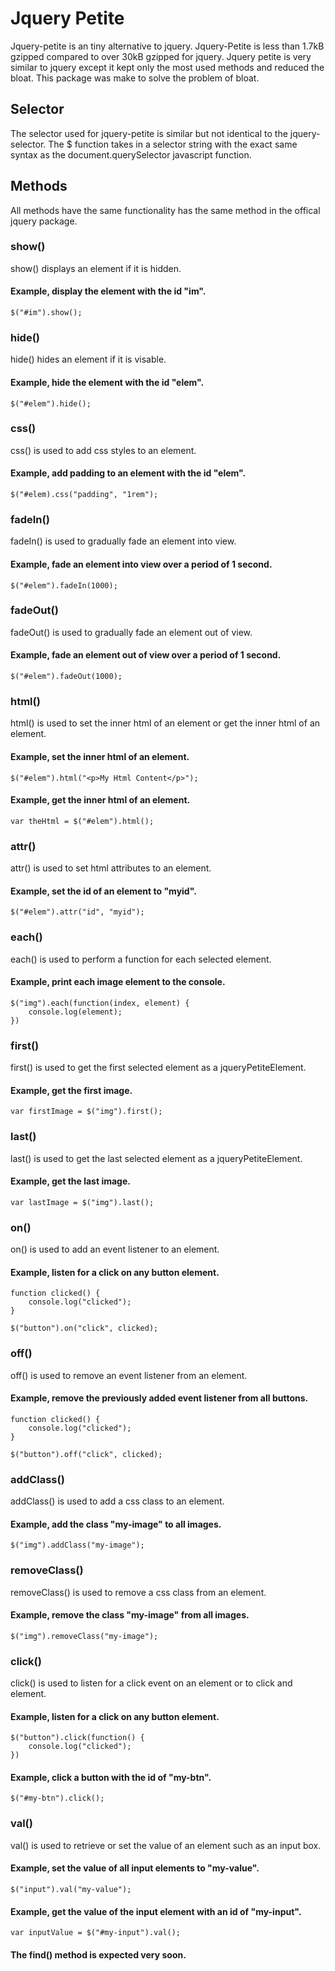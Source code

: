 # Jquery Petite

Jquery-petite is an tiny alternative to jquery. Jquery-Petite is less than 1.7kB gzipped compared to over 30kB gzipped for jquery. Jquery petite is very similar to jquery except it kept only the most used methods and reduced the bloat. This package was make to solve the problem of bloat.

## Selector

The selector used for jquery-petite is similar but not identical to the jquery-selector. The $ function takes in a selector string with the exact same syntax as the document.querySelector javascript function.

## Methods

All methods have the same functionality has the same method in the offical jquery package.

### show()

show() displays an element if it is hidden.

#### Example, display the element with the id "im".

```
$("#im").show();
```

### hide()

hide() hides an element if it is visable.

#### Example, hide the element with the id "elem".

```
$("#elem").hide();
```

### css()

css() is used to add css styles to an element.

#### Example, add padding to an element with the id "elem".

```
$("#elem).css("padding", "1rem");
```

### fadeIn()

fadeIn() is used to gradually fade an element into view.

#### Example, fade an element into view over a period of 1 second.

```
$("#elem").fadeIn(1000);
```

### fadeOut()

fadeOut() is used to gradually fade an element out of view.

#### Example, fade an element out of view over a period of 1 second.

```
$("#elem").fadeOut(1000);
```

### html()

html() is used to set the inner html of an element or get the inner html of an element.

#### Example, set the inner html of an element.

```
$("#elem").html("<p>My Html Content</p>");
```

#### Example, get the inner html of an element.

```
var theHtml = $("#elem").html();
```

### attr()

attr() is used to set html attributes to an element.

#### Example, set the id of an element to "myid".

```
$("#elem").attr("id", "myid");
```

### each()

each() is used to perform a function for each selected element.

#### Example, print each image element to the console.

```
$("img").each(function(index, element) {
    console.log(element);
})
```

### first()

first() is used to get the first selected element as a jqueryPetiteElement.

#### Example, get the first image.

```
var firstImage = $("img").first();
```

### last()

last() is used to get the last selected element as a jqueryPetiteElement.

#### Example, get the last image.

```
var lastImage = $("img").last();
```

### on()

on() is used to add an event listener to an element.

#### Example, listen for a click on any button element.

```
function clicked() {
    console.log("clicked");
}

$("button").on("click", clicked);
```

### off()

off() is used to remove an event listener from an element.

#### Example, remove the previously added event listener from all buttons.

```
function clicked() {
    console.log("clicked");
}

$("button").off("click", clicked);
```

### addClass()

addClass() is used to add a css class to an element.

#### Example, add the class "my-image" to all images.

```
$("img").addClass("my-image");
```

### removeClass()

removeClass() is used to remove a css class from an element.

#### Example, remove the class "my-image" from all images.

```
$("img").removeClass("my-image");
```

### click()

click() is used to listen for a click event on an element or to click and element.

#### Example, listen for a click on any button element.

```
$("button").click(function() {
    console.log("clicked");
})
```

#### Example, click a button with the id of "my-btn".

```
$("#my-btn").click();
```

### val()

val() is used to retrieve or set the value of an element such as an input box.

#### Example, set the value of all input elements to "my-value".

```
$("input").val("my-value");
```

#### Example, get the value of the input element with an id of "my-input".

```
var inputValue = $("#my-input").val();
```

#### The find() method is expected very soon.
